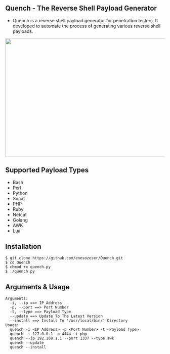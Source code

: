 ## Quench - The Reverse Shell Payload Generator
- Quench is a reverse shell payload generator for penetration testers. It developed to automate the process of generating various reverse shell payloads.

<p align="center">
  <a target="_blank" href="https://enesozeser.com/quench.mp4"><img src="https://i.imgur.com/g4K9kGZ.png" width="700" height="375"></a>
</p>

## Supported Payload Types
- Bash
- Perl
- Python
- Socat
- PHP
- Ruby
- Netcat
- Golang
- AWK
- Lua

## Installation
```
$ git clone https://github.com/enesozeser/Quench.git
$ cd Quench
$ chmod +x quench.py
$ ./quench.py
```

## Arguments & Usage
```
Arguments:
  -i, --ip ==> IP Address
  -p, --port ==> Port Number
  -t, --type ==> Payload Type
  --update ==> Update To The Latest Version
  --install ==> Install To '/usr/local/bin/' Directory
Usage:
  quench -i <IP Address> -p <Port Number> -t <Payload Type>
  quench -i 127.0.0.1 -p 4444 -t php
  quench --ip 192.168.1.1 --port 1337 --type awk
  quench --update
  quench --install
```
